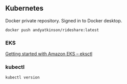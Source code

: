 ## Kubernetes

Docker private repository. Signed in to Docker desktop.

`docker push andyatkinson/rideshare:latest`

### EKS

[Getting started with Amazon EKS – eksctl](https://docs.aws.amazon.com/eks/latest/userguide/getting-started-eksctl.html)

### kubectl

`kubectl version`
